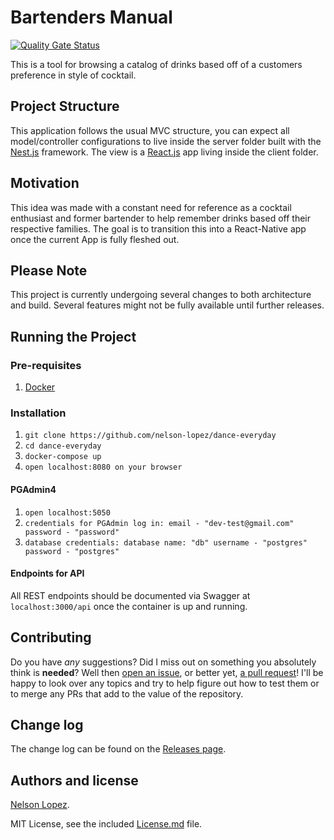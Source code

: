 # Bartenders Manual

[![Quality Gate Status](https://sonarcloud.io/api/project_badges/measure?project=nelson-lopez_bartenders-manual&metric=alert_status)](https://sonarcloud.io/dashboard?id=nelson-lopez_bartenders-manual)

This is a tool for browsing a catalog of drinks based off of a customers preference in style of cocktail.

## Project Structure

This application follows the usual MVC structure, you can expect all model/controller configurations to live inside the server folder built with the [Nest.js](https://nestjs.com/) framework. The view is a [React.js](https://reactjs.org/) app living inside the client folder.

## Motivation

This idea was made with a constant need for reference as a cocktail enthusiast and former bartender to help remember drinks based off their respective families. The goal is to transition this into a React-Native app once the current App is fully fleshed out.

## Please Note

This project is currently undergoing several changes to both architecture and build. Several features might not be fully available until further releases.

## Running the Project

### Pre-requisites

1. [Docker](https://docs.docker.com/v17.09/engine/installation/)

### Installation

1. `git clone https://github.com/nelson-lopez/dance-everyday`
2. `cd dance-everyday`
3. `docker-compose up`
4. `open localhost:8080 on your browser`

#### PGAdmin4

1. `open localhost:5050`
2. `credentials for PGAdmin log in: email - "dev-test@gmail.com" password - "password"`
3. `database credentials: database name: "db" username - "postgres" password - "postgres"`

#### Endpoints for API

All REST endpoints should be documented via Swagger at `localhost:3000/api` once the container is up and running.

## Contributing

Do you have _any_ suggestions? Did I miss out on something you absolutely think is **needed**? Well then [open an issue](https://github.com/nelson-lopez/bartenders-manual/issues), or better yet, [a pull request](https://github.com/nelson-lopez/bartenders-manual/pulls)! I'll be happy to look over any topics and try to help figure out how to test them or to merge any PRs that add to the value of the repository.

## Change log

The change log can be found on the [Releases page](https://github.com/nelson-lopez/bartenders-manual/releases).

## Authors and license

[Nelson Lopez](https://nelson-lopez.now.sh/).

MIT License, see the included [License.md](LICENSE) file.
